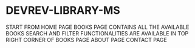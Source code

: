 # DEVREV-LIBRARY-MS
START FROM HOME PAGE
BOOKS PAGE CONTAINS ALL THE AVAILABLE BOOKS
SEARCH AND FILTER FUNCTIONALITIES ARE AVAILABLE IN TOP RIGHT CORNER OF BOOKS PAGE
ABOUT PAGE
CONTACT PAGE
